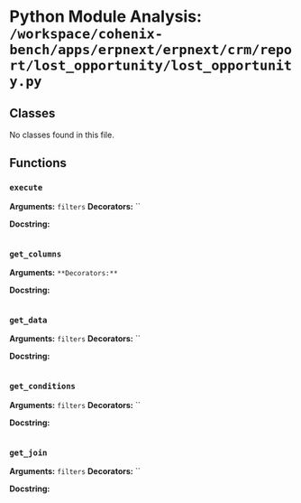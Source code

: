 # Python Module Analysis: `/workspace/cohenix-bench/apps/erpnext/erpnext/crm/report/lost_opportunity/lost_opportunity.py`

## Classes

No classes found in this file.


## Functions

### `execute`
**Arguments:** `filters`
**Decorators:** ``

**Docstring:**
```

```
### `get_columns`
**Arguments:** ``
**Decorators:** ``

**Docstring:**
```

```
### `get_data`
**Arguments:** `filters`
**Decorators:** ``

**Docstring:**
```

```
### `get_conditions`
**Arguments:** `filters`
**Decorators:** ``

**Docstring:**
```

```
### `get_join`
**Arguments:** `filters`
**Decorators:** ``

**Docstring:**
```

```

